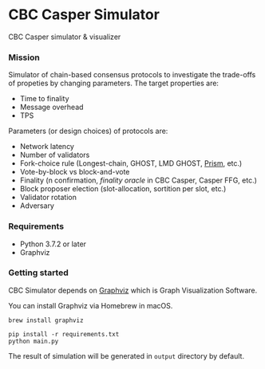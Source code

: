 # CBC Casper Simulator

CBC Casper simulator & visualizer

### Mission
Simulator of chain-based consensus protocols to investigate the trade-offs of propeties by changing parameters. 
The target properties are:
- Time to finality
- Message overhead
- TPS

Parameters (or design choices) of protocols are:
- Network latency
- Number of validators
- Fork-choice rule (Longest-chain, GHOST, LMD GHOST, [Prism](https://arxiv.org/pdf/1810.08092.pdf), etc.)
- Vote-by-block vs block-and-vote
- Finality (n confirmation, *finality oracle* in CBC Casper, Casper FFG, etc.)
- Block proposer election (slot-allocation, sortition per slot, etc.)
- Validator rotation
- Adversary


### Requirements
* Python 3.7.2 or later
* Graphviz

### Getting started

CBC Simulator depends on [Graphviz](https://www.graphviz.org/) which is Graph Visualization Software.

You can install Graphviz via Homebrew in macOS.

```
brew install graphviz
```

```
pip install -r requirements.txt
python main.py
```

The result of simulation will be generated in `output` directory by default.

